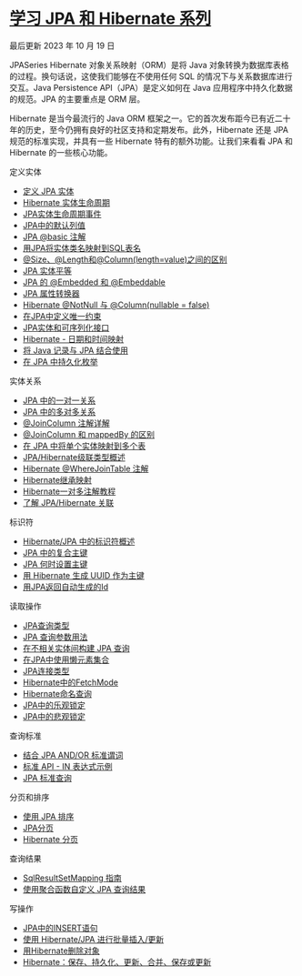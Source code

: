 # [学习 JPA 和 Hibernate 系列](https://www.baeldung.com/learn-jpa-hibernate)

最后更新 2023 年 10 月 19 日

JPASeries Hibernate
对象关系映射（ORM）是将 Java 对象转换为数据库表格的过程。换句话说，这使我们能够在不使用任何 SQL 的情况下与关系数据库进行交互。Java Persistence API（JPA）是定义如何在 Java 应用程序中持久化数据的规范。JPA 的主要重点是 ORM 层。

Hibernate 是当今最流行的 Java ORM 框架之一。它的首次发布距今已有近二十年的历史，至今仍拥有良好的社区支持和定期发布。此外，Hibernate 还是 JPA 规范的标准实现，并具有一些 Hibernate 特有的额外功能。让我们来看看 JPA 和 Hibernate 的一些核心功能。

定义实体

- [定义 JPA 实体](/persistence-modules/java-jpa/jpa-entities_zh.md)
- [Hibernate 实体生命周期](/persistence-modules/hibernate5/hibernate-entity-lifecycle_zh.md)
- [JPA实体生命周期事件](/persistence-modules/spring-data-jpa-annotations/jpa-entity-lifecycle-events_zh.md)
- [JPA中的默认列值](/persistence-modules/java-jpa-2/jpa-default-column-values_zh.md)
- [JPA @basic 注解](/persistence-modules/java-jpa/jpa-basic-annotation_zh.md)
- [用JPA将实体类名映射到SQL表名](/persistence-modules/java-jpa-2/jpa-entity-table-names_zh.md)
- [@Size、@Length和@Column(length=value)之间的区别](/persistence-modules/hibernate-mapping/jpa-size-length-column-differences_zh.md)
- [JPA 实体平等](/persistence-modules/java-jpa-3/jpa-entity-equality_zh.md)
- [JPA 的 @Embedded 和 @Embeddable](/persistence-modules/spring-data-jpa-annotations/jpa-embedded-embeddable_zh.md)
- [JPA 属性转换器](/persistence-modules/hibernate-jpa/jpa-attribute-converters_zh.md)
- [Hibernate @NotNull 与 @Column(nullable = false)](/persistence-modules/spring-boot-persistence-h2/hibernate-notnull-vs-nullable_zh.md)
- [在JPA中定义唯一约束](/persistence-modules/java-jpa-3/jpa-unique-constraints_zh.md)
- [JPA实体和可序列化接口](/persistence-modules/hibernate-jpa-2/jpa-entities-serializable_zh.md)
- [Hibernate - 日期和时间映射](/persistence-modules/hibernate-mapping/hibernate-date-time_zh.md)
- [将 Java 记录与 JPA 结合使用](/spring-boot-modules/spring-boot-3/spring-jpa-java-records_zh.md)
- [在 JPA 中持久化枚举](/persistence-modules/java-jpa/jpa-persisting-enums-in-jpa_zh.md)

实体关系

- [JPA 中的一对一关系](/persistence-modules/hibernate-jpa/jpa-one-to-one_zh.md)
- [JPA 中的多对多关系](/persistence-modules/spring-jpa-2/jpa-many-to-many_zh.md)
- [@JoinColumn 注解详解](/persistence-modules/hibernate-annotations/jpa-join-column_zh.md)
- [@JoinColumn 和 mappedBy 的区别](/persistence-modules/hibernate-annotations/jpa-joincolumn-vs-mappedby_zh.md)
- [在 JPA 中将单个实体映射到多个表](/persistence-modules/java-jpa-2/jpa-mapping-single-entity-to-multiple-tables_zh.md)
- [JPA/Hibernate级联类型概述](/persistence-modules/jpa-hibernate-cascade-type/jpa-cascade-types_zh.md)
- [Hibernate @WhereJoinTable 注解](/persistence-modules/hibernate-annotations/hibernate-wherejointable_zh.md)
- [Hibernate继承映射](/persistence-modules/hibernate-mapping/hibernate-inheritance_zh.md)
- [Hibernate一对多注解教程](/persistence-modules/hibernate-annotations/hibernate-one-to-many_zh.md)
- [了解 JPA/Hibernate 关联](/persistence-modules/hibernate-mapping-2/jpa-hibernate-associations_zh.md)

标识符

- [Hibernate/JPA 中的标识符概述](/persistence-modules/hibernate5/hibernate-identifiers_zh.md)
- [JPA 中的复合主键](/persistence-modules/java-jpa/jpa-composite-primary-keys_zh.md)
- [JPA 何时设置主键](/persistence-modules/java-jpa-2/jpa-strategies-when-set-primary-key_zh.md)
- [用 Hibernate 生成 UUID 作为主键](/persistence-modules/hibernate-mapping-2/java-hibernate-uuid-primary-key_zh.md)
- [用JPA返回自动生成的Id](/persistence-modules/java-jpa-3/jpa-get-auto-generated-id_zh.md)

读取操作

- [JPA查询类型](/persistence-modules/java-jpa-2/jpa-queries_zh.md)
- [JPA 查询参数用法](/persistence-modules/java-jpa-2/jpa-query-parameters_zh.md)
- [在不相关实体间构建 JPA 查询](/persistence-modules/java-jpa-2/jpa-query-unrelated-entities_zh.md)
- [在JPA中使用懒元素集合](/persistence-modules/spring-data-jpa-enterprise-2/java-jpa-lazy-collections_zh.md)
- [JPA连接类型](/persistence-modules/spring-data-jpa-query/jpa-join-types_zh.md)
- [Hibernate中的FetchMode](/persistence-modules/hibernate-mapping/hibernate-fetchmode_zh.md)
- [Hibernate命名查询](/persistence-modules/hibernate-queries/hibernate-named-query_zh.md)
- [JPA中的乐观锁定](/persistence-modules/hibernate-jpa/jpa-optimistic-locking_zh.md)
- [JPA中的悲观锁定](/persistence-modules/hibernate-jpa/jpa-pessimistic-locking_zh.md)

查询标准

- [结合 JPA AND/OR 标准谓词](/persistence-modules/java-jpa-2/jpa-and-or-criteria-predicates_zh.md)
- [标准 API - IN 表达式示例](/persistence-modules/hibernate-jpa/jpa-criteria-api-in-expressions_zh.md)
- [JPA 标准查询](/persistence-modules/hibernate-queries/hibernate-criteria-queries_zh.md)

分页和排序

- [使用 JPA 排序](/persistence-modules/spring-jpa/jpa-sort_zh.md)
- [JPA分页](/persistence-modules/spring-jpa/jpa-pagination_zh.md)
- [Hibernate 分页](/persistence-modules/spring-data-jpa-query-2/hibernate-pagination_zh.md)

查询结果

- [SqlResultSetMapping 指南](/persistence-modules/java-jpa/jpa-sql-resultset-mapping_zh.md)
- [使用聚合函数自定义 JPA 查询结果](/persistence-modules/spring-data-jpa-simple/jpa-queries-custom-result-with-aggregation-functions_zh.md)

写操作

- [JPA中的INSERT语句](/persistence-modules/spring-data-jpa-crud/jpa-insert_zh.md)
- [使用 Hibernate/JPA 进行批量插入/更新](/persistence-modules/spring-data-jpa-crud/jpa-hibernate-batch-insert-update_zh.md)
- [用Hibernate删除对象](/persistence-modules/spring-hibernate-5/delete-with-hibernate_zh.md)
- [Hibernate：保存、持久化、更新、合并、保存或更新](/persistence-modules/hibernate-enterprise/hibernate-save-persist-update-merge-saveorupdate_zh.md)
